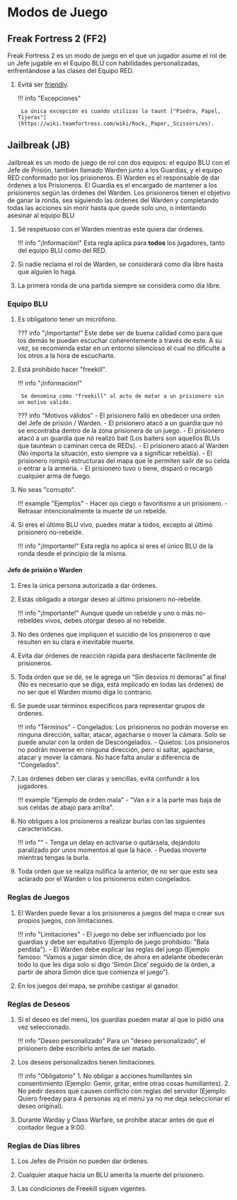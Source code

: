 # Modos de Juego

## Freak Fortress 2 (FF2)

Freak Fortress 2 es un modo de juego en el que un jugador asume el rol de un Jefe jugable en el Equipo BLU con habilidades personalizadas, enfrentándose a las clases del Equipo RED.

1. Evitá ser [friendly](https://wiki.teamfortress.com/wiki/Community_fads#Friendlies).

    !!! info "Excepciones"

        La única excepción es cuando utilizas la taunt ["Piedra, Papel, Tijeras"](https://wiki.teamfortress.com/wiki/Rock,_Paper,_Scissors/es).

## Jailbreak (JB)

Jailbreak es un modo de juego de rol con dos equipos: el equipo BLU con el Jefe de Prisión, también llamado Warden junto a los Guardias, y el equipo RED conformado por los prisioneros.
El Warden es el responsable de dar órdenes a los Prisioneros.
El Guardia es el encargado de mantener a los prisioneros según las órdenes del Warden.
Los prisioneros tienen el objetivo de ganar la ronda, sea siguiendo las órdenes del Warden y completando todas las acciones sin morir hasta que quede solo uno, o intentando asesinar al equipo BLU

1. Sé respetuoso con el Warden mientras este quiera dar órdenes.

    !!! info "¡Información!"
        Esta regla aplica para **todos** los jugadores, tanto del equipo BLU como del RED.

2. Si nadie reclama el rol de Warden, se considerará como día libre hasta que alguien lo haga.

3. La primera ronda de una partida siempre se considera como día libre.

### Equipo BLU

1. Es obligatorio tener un micrófono.

    ??? info "¡Importante!"
        Este debe ser de buena calidad como para que los demás te puedan escuchar coherentemente a través de este.
        A su vez, se recomienda estar en un entorno silencioso el cual no dificulte a los otros a la hora de escucharte.

2. Está prohibido hacer "freekill".

    !!! info "¡Información!"

        Se denomina como "freekill" al acto de matar a un prisionero sin un motivo válido.

    ??? info "Motivos válidos"
        - El prisionero falló en obedecer una orden del Jefe de prisión / Warden.
        - El prisionero atacó a un guardia que nó se encontraba dentro de la zona prisionera de un juego.
        - El prisionero atacó a un guardia que nó realizó bait (Los baiters son aquellos BLUs que tauntean o caminan cerca de REDs).
        - El prisionero atacó al Warden (No importa la situación, esto siempre va a significar rebeldía).
        - El prisionero rompió estructuras del mapa que le permiten salir de su celda o entrar a la armería.
        - El prisionero tuvo o tiene, disparó o recargó cualquier arma de fuego.

3. No seas "corrupto".

    !!! example "Ejemplos"
        - Hacer ojo ciego o favoritismo a un prisionero.
        - Retrasar intencionalmente la muerte de un rebelde.

4. Si eres el último BLU vivo, puedes matar a todos, excepto al último prisionero no-rebelde.

    !!! info "¡Importante!"
        Esta regla no aplica si eres el único BLU de la ronda desde el principio de la misma.

#### Jefe de prisión o Warden

1. Eres la única persona autorizada a dar órdenes.

2. Estás obligado a otorgar deseo al último prisionero no-rebelde.

    !!! info "¡Importante!"
        Aunque quede un rebelde y uno o más no-rebeldes vivos, debes otorgar deseo al no rebelde.

3. No des órdenes que impliquen el suicidio de los prisioneros o que resulten en su clara e inevitable muerte.

4. Evita dar órdenes de reacción rápida para deshacerte fácilmente de prisioneros.

5. Toda órden que se dé, se le agrega un “Sin desvíos ni demoras” al final (No es necesario que se diga, está implicado en todas las órdenes) de no ser que el Warden mismo diga lo contrario.

6. Se puede usar términos específicos para representar grupos de órdenes.

    !!! info "Términos"
        - Congelados: Los prisioneros no podrán moverse en ninguna dirección, saltar, atacar, agacharse o mover la cámara. Solo se puede anular con la orden de Descongelados.
        - Quietos: Los prisioneros no podrán moverse en ninguna dirección, pero sí saltar, agacharse, atacar y mover la cámara. No hace falta anular a diferencia de "Congelados".

7. Las órdenes deben ser claras y sencillas, evita confundir a los jugadores.

    !!! example "Ejemplo de órden mala"
        - "Van a ir a la parte mas baja de sus celdas de abajo para arriba".

8. No obligues a los prisioneros a realizar burlas con las siguientes caracteristicas.

    !!! info ""
        - Tenga un delay en activarse o quitársela, dejándolo paralizado por unos momentos al que la hace.
        - Puedas moverte mientras tengas la burla.

9. Toda orden que se realiza nulifica la anterior, de no ser que esto sea aclarado por el Warden o los prisioneros esten congelados.

### Reglas de Juegos

1. El Warden puede llevar a los prisioneros a juegos del mapa o crear sus propios juegos, con limitaciones.

    !!! info "Limitaciones"
        - El juego no debe ser influenciado por los guardias y debe ser equitativo (Ejemplo de juego prohibido: "Bala perdida").
        - El Warden debe explicar las reglas del juego (Ejemplo famoso: “Vamos a jugar simón dice, de ahora en adelante obedecerán todo lo que les diga solo si digo ‘Simón Dice’ seguido de la órden, a partir de ahora Simón dice que comienza el juego”).

2. En los juegos del mapa, se prohíbe castigar al ganador.

### Reglas de Deseos

1. Si el deseo es del menú, los guardias pueden matar al que lo pidió una vez seleccionado.

    !!! info "Deseo personalizado"
        Para un "deseo personalizado", el prisionero debe escribirlo antes de ser matado.

2. Los deseos personalizados tienen limitaciones.

    !!! info "Obligatorio"
        1. No obligar a acciones humillantes sin consentimiento (Ejemplo: Gemir, gritar, entre otras cosas humillantes).
        2. No pedir deseos que causen conflicto con reglas del servidor (Ejemplo: Quiero freeday para 4 personas xq el menú ya no me deja seleccionar el deseo original).

3. Durante Warday y Class Warfare, se prohíbe atacar antes de que el contador llegue a 9:00.

### Reglas de Días libres

1. Los Jefes de Prisión no pueden dar órdenes.

2. Cualquier ataque hacia un BLU amerita la muerte del prisionero.

3. Las condiciones de Freekill siguen vigentes.
